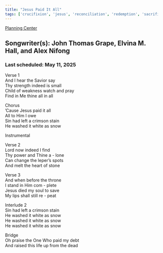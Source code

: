 ```yaml
---
title: "Jesus Paid It All"
tags: ['crucifixion', 'jesus', 'reconciliation', 'redemption', 'sacrifice']
---
```


[Planning Center](https://services.planningcenteronline.com/songs/12050114)

## Songwriter(s): John Thomas Grape, Elvina M. Hall, and Alex Nifong
### Last scheduled: May 11, 2025          

Verse 1  
And I hear the Savior say  
Thy strength indeed is small  
Child of weakness watch and pray  
Find in Me thine all in all  
  
Chorus  
’Cause Jesus paid it all  
All to Him I owe  
Sin had left a crimson stain  
He washed it white as snow  
  
Instrumental  
  
Verse 2  
Lord now indeed I find  
Thy power and Thine a - lone  
Can change the leper’s spots  
And melt the heart of stone  
  
  
Verse 3  
And when before the throne  
I stand in Him com - plete  
Jesus died my soul to save  
My lips shall still re - peat  
  
Interlude 2  
Sin had left a crimson stain  
He washed it white as snow  
He washed it white as snow  
He washed it white as snow  
  
Bridge  
Oh praise the One Who paid my debt  
And raised this life up from the dead
